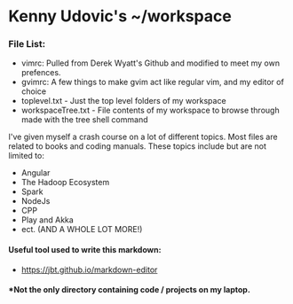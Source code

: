 # Kenny Udovic's ~/workspace

### File List:

 * vimrc: Pulled from Derek Wyatt's Github and modified to meet my own prefences.
 * gvimrc: A few things to make gvim act like regular vim, and my editor of choice
 * toplevel.txt - Just the top level folders of my workspace
 * workspaceTree.txt - File contents of my workspace to browse through made with the tree shell command



I've given myself a crash course on a lot of different topics. Most files are related to books and coding manuals.  These topics include but are not limited to:

 * Angular
 * The Hadoop Ecosystem
 * Spark
 * NodeJs
 * CPP
 * Play and Akka
 * ect. (AND A WHOLE LOT MORE!)



#### Useful tool used to write this markdown:

 * https://jbt.github.io/markdown-editor

#### *Not the only directory containing code / projects on my laptop.

